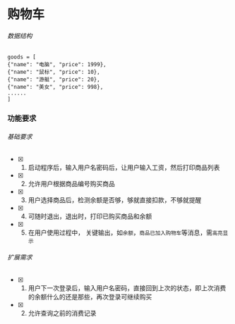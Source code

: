 # 购物车
###### 数据结构 ######
    goods = [
    {"name": "电脑", "price": 1999},
    {"name": "鼠标", "price": 10},
    {"name": "游艇", "price": 20},
    {"name": "美女", "price": 998},
    ......
    ]

### 功能要求 ###
###### 基础要求 ######
- [x] 1. 启动程序后，输入用户名密码后，让用户输入工资，然后打印商品列表
- [x] 2. 允许用户根据商品编号购买商品
- [x] 3. 用户选择商品后，检测余额是否够，够就直接扣款，不够就提醒
- [x] 4. 可随时退出，退出时，打印已购买商品和余额
- [x] 5. 在用户使用过程中， 关键输出，如`余额`，`商品已加入购物车`等消息，需`高亮显示`

###### 扩展需求 ######
- [x] 1. 用户下一次登录后，输入用户名密码，直接回到上次的状态，即上次消费的余额什么的还是那些，再次登录可继续购买
- [x] 2. 允许查询之前的消费记录